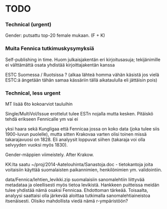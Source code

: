 TODO
==========


### Technical (urgent)

Gender: putsattu top-20 female mukaan. (F + K)

### Muita Fennica tutkimuskysymyksiä

Self-publishing in time. Huom julkaisjakentän eri kirjoitusasuja;
tekijänimille ei välttämättä osata yhdistää kirjoittajakentän kanssa

ESTC Suomessa / Ruotsissa ? (alkaa lähteä homma vähän käsistä jos
vielä ESTC:ä ängetään tähän samaa kässäriin tällä aikataululla eli
jättäisin pois)

### Technical, less urgent

MT lisää 6to kokoarviot tauluihin

Single/MultiVol/Issue erottelut tulee ESTn nojalla mutta
kesken. Pitäiskö tehdä erikseen Fennicalle ym vai ei

yksi haara sekä Kungligaa että Fennicaa jossa on koko data (joka tulee
siis 1900-luvun puolelle), mutta sitten Krakovaa varten olisi toinen
missä takarajavuosi on 1828. Eli analyysit loppuvat siihen (takaraja
voi olla selvyyden vuoksi myös 1830).

Gender-mäppien viimeistely. After Krakow.

KK:lta saatu ~/proj/2014-Aatelouhinta/Sanastoja.doc - tietokantoja
joita voitaisiin käyttää suomalaisten paikannimien, henkilönimien
ym. validointiin.

data/Fennica/lehtien_levikki.zip suomalaisiin sanomalehtiin liittyvää
metadataa ja oleellisesti myös tietoa levikistä. Hankkeen puitteissa
meidän tulee yhdistää nämä osaksi Fennicaa. Ehdottoman
tärkeää. Toisaalta, analyysi saattaisi olla järkevää aloittaa
tutkimalla sanomalehtiaineistoa itsenäisesti. Olisiko mahdollista
viedä nämä r-ympäristöön?










